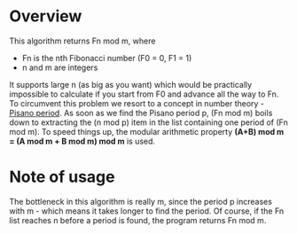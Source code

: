 # Overview
This algorithm returns Fn mod m, where
- Fn is the nth Fibonacci number (F0 = 0, F1 = 1)
- n and m are integers

It supports large n (as big as you want) which would be practically impossible to calculate if you start from F0 and advance all the way to Fn. To circumvent this problem we resort to a concept in number theory - [Pisano period](https://en.wikipedia.org/wiki/Pisano_period).
As soon as we find the Pisano period p, (Fn mod m) boils down to extracting the (n mod p) item in the list containing one period of (Fn mod m). To speed things up, the modular arithmetic property **(A+B) mod m = (A mod m + B mod m) mod m** is used.

# Note of usage
The bottleneck in this algorithm is really m, since the period p increases with m - which means it takes longer to find the period. Of course, if the Fn list reaches n before a period is found, the program returns Fn mod m.
